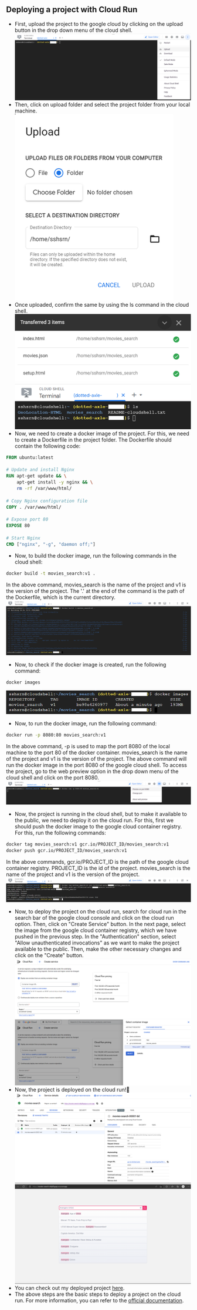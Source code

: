 ## Deploying a project with Cloud Run

* First, upload the project to the google cloud by clicking on the upload button in the drop down menu of the cloud shell.
![upload](assets/1.png)
* Then, click on upload folder and select the project folder from your local machine.<br>
![upload](assets/2.png)
* Once uploaded, confirm the same by using the ls command in the cloud shell.<br>
![upload-success](assets/3.png)
![ls](assets/4.png)
* Now, we need to create a docker image of the project. For this, we need to create a Dockerfile in the project folder. The Dockerfile should contain the following code:
```Dockerfile
FROM ubuntu:latest

# Update and install Nginx
RUN apt-get update && \
    apt-get install -y nginx && \
    rm -rf /var/www/html/

# Copy Nginx configuration file
COPY . /var/www/html/

# Expose port 80
EXPOSE 80

# Start Nginx
CMD ["nginx", "-g", "daemon off;"]
```
* Now, to build the docker image, run the following commands in the cloud shell:
```bash
docker build -t movies_search:v1 .
```
In the above command, movies_search is the name of the project and v1 is the version of the project. The '.' at the end of the command is the path of the Dockerfile, which is the current directory.
![docker-build](assets/5.png)
* Now, to check if the docker image is created, run the following command:
```bash
docker images
```
![docker-images](assets/6.png)
* Now, to run the docker image, run the following command:
```bash
docker run -p 8080:80 movies_search:v1
```
In the above command, -p is used to map the port 8080 of the local machine to the port 80 of the docker container. movies_search is the name of the project and v1 is the version of the project.
The above command will run the docker image in the port 8080 of the google cloud shell. To access the project, go to the web preview option in the drop down menu of the cloud shell and click on the port 8080.
![docker-run](assets/7.png)
* Now, the project is running in the cloud shell, but to make it available to the public, we need to deploy it on the cloud run. For this, first we should push the docker image to the google cloud container registry. For this, run the following commands:
```bash
docker tag movies_search:v1 gcr.io/PROJECT_ID/movies_search:v1
docker push gcr.io/PROJECT_ID/movies_search:v1
```
In the above commands, gcr.io/PROJECT_ID is the path of the google cloud container registry. PROJECT_ID is the id of the project. movies_search is the name of the project and v1 is the version of the project.
![docker-tag](assets/8.png)
* Now, to deploy the project on the cloud run, search for cloud run in the search bar of the google cloud console and click on the cloud run option. Then, click on "Create Service" button. In the next page, select the image from the google cloud container registry, which we have pushed in the previous step.
In the "Authentication" section, select "Allow unauthenticated invocations" as we want to make the project available to the public. Then, make the other necessary changes and click on the "Create" button.
![cloud-run](assets/9.png)
![cloud-run-2](assets/10.png)
* Now, the project is deployed on the cloud run!🥳
![cloud-run-success-1](assets/11.png)
![cloud-run-demo](assets/12.png)
* You can check out my deployed project [here](https://movies-search-vbtjd5yyqq-uc.a.run.app/).
* The above steps are the basic steps to deploy a project on the cloud run. For more information, you can refer to the [official documentation](https://cloud.google.com/run/docs/quickstarts/build-and-deploy).